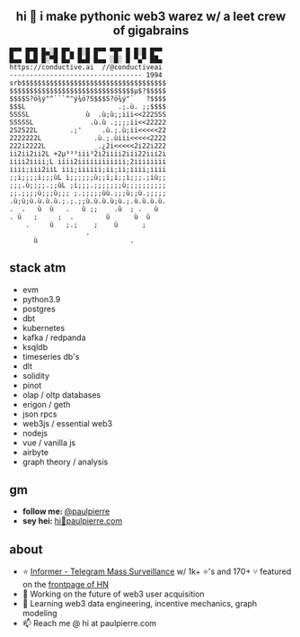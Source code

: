 <h2 align="center">hi 👋 i make pythonic web3 warez w/ a leet crew of gigabrains</h2> 

```
█▀▀ █▀█ █▄░█ █▀▄ █░█ █▀▀ ▀█▀ █ █░█ █▀▀
█▄▄ █▄█ █░▀█ █▄▀ █▄█ █▄▄ ░█░ █ ▀▄▀ ██▄
https://conductive.ai  //@conductiveai
--------------------------------- 1994      
srb$$$$$$$$$$$$$$$$$$$$$$$$$$$$$$$$$$$$
$$$$$$$$$$$$$$$$$$$$$$$$$$$$$$$µ$?$$$$$
$$$$S?ö¾ý"^```^"ý¾ö?S$$$S?ö¾ý"`   ?$$$$
$$$L                       .;.ù. ;;$$$$
SSSSL              ù  .ù;ù;;iii<<222SSS
SSSSSL              .ù.ù .;;;;ii<<22222
2S2S22L        .;'     .ù.;.ù;ii<<<<<22
2222222L             .ù.;.ùiii<<<<<2222
222i2222L            _.¿2i<<<<<2i22i222
ii2ii2ii2L +2µ³³³iii³2i2iiii2iii22iii2i
iiii2iiii;L iiii2iiiiiiiiiiii;2iiiiiiii
iiii;iii2iiL iii;iiiiii;ii;ii;iiii;iiii
;;i;;;;i;;;ùL i;;;;;;ù;;i;i;;i;;;.;iù;;
;;;.ù;;;;.;;ùL ;i;;;.;;;;;;;ù;;;;;;;;;;
;;.;;;;ù;;;ù;;; ;.;;;;;ùù.;;;ù;;ù.;;;;;
.ù;ù;ù.ù.ù.ù.;.;.;;ù.ù.ù.ù;ù.;.ù.ù.ù.ù.
.  .   ù  ù   .   ù ;;    .ù  ; .   ù
. ù   ;     ;  .        ù      ù  ù
    .     ù   ;.;    ;    ù      ;
                   .
      ù                       .
```
## stack atm

- evm
- python3.9
- postgres
- dbt
- kubernetes
- kafka / redpanda
- ksqldb
- timeseries db's
- dlt
- solidity
- pinot
- olap / oltp databases
- erigon / geth
- json rpcs
- web3js / essential web3
- nodejs
- vue / vanilla js
- airbyte
- graph theory / analysis


## gm

<ul>
  <li><b>follow me: </b> <a href="https://twitter.com/paulpierre" target="_blank">@paulpierre</a></li>
  <li><b>sey hei: </b> <a href="#">hi🍜paulpierre.com</a></li>
</ul>


## about
- ⭐️ [Informer - Telegram Mass Surveillance](https://github.com/paulpierre/informer) w/ 1k+ ⭐️'s and 170+ ⑂ featured on the [frontpage of HN](https://news.ycombinator.com/item?id=21750353)
- 🔭  Working on the future of web3 user acquisition
- 🌱  Learning web3 data engineering, incentive mechanics, graph modeling
- 📫  Reach me @ hi at paulpierre.com


